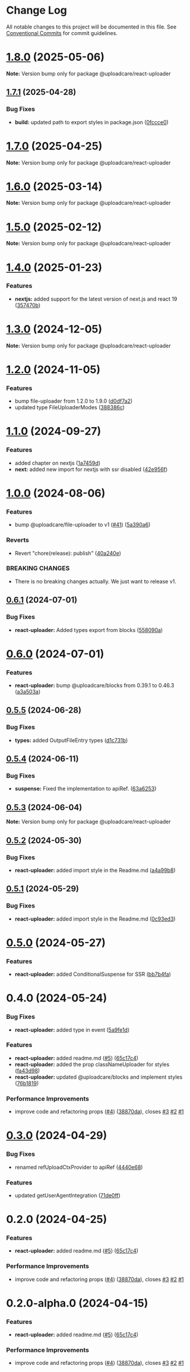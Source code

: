 # Change Log

All notable changes to this project will be documented in this file.
See [Conventional Commits](https://conventionalcommits.org) for commit guidelines.

# [1.8.0](https://github.com/uploadcare/react-components/compare/@uploadcare/react-uploader@1.7.1...@uploadcare/react-uploader@1.8.0) (2025-05-06)

**Note:** Version bump only for package @uploadcare/react-uploader

## [1.7.1](https://github.com/uploadcare/react-components/compare/@uploadcare/react-uploader@1.7.0...@uploadcare/react-uploader@1.7.1) (2025-04-28)

### Bug Fixes

- **build:** updated path to export styles in package.json ([0fccce0](https://github.com/uploadcare/react-components/commit/0fccce07ae99aaa535d7cb1df9271620d3593e75))

# [1.7.0](https://github.com/uploadcare/react-components/compare/@uploadcare/react-uploader@1.6.0...@uploadcare/react-uploader@1.7.0) (2025-04-25)

**Note:** Version bump only for package @uploadcare/react-uploader

# [1.6.0](https://github.com/uploadcare/react-components/compare/@uploadcare/react-uploader@1.5.0...@uploadcare/react-uploader@1.6.0) (2025-03-14)

**Note:** Version bump only for package @uploadcare/react-uploader

# [1.5.0](https://github.com/uploadcare/react-components/compare/@uploadcare/react-uploader@1.4.0...@uploadcare/react-uploader@1.5.0) (2025-02-12)

**Note:** Version bump only for package @uploadcare/react-uploader

# [1.4.0](https://github.com/uploadcare/react-components/compare/@uploadcare/react-uploader@1.3.0...@uploadcare/react-uploader@1.4.0) (2025-01-23)

### Features

- **nextjs:** added support for the latest version of next.js and react 19 ([357470b](https://github.com/uploadcare/react-components/commit/357470bb0df9f4b7890d1d9800c96d0193131b7a))

# [1.3.0](https://github.com/uploadcare/react-components/compare/@uploadcare/react-uploader@1.2.0...@uploadcare/react-uploader@1.3.0) (2024-12-05)

**Note:** Version bump only for package @uploadcare/react-uploader

# [1.2.0](https://github.com/uploadcare/react-components/compare/@uploadcare/react-uploader@1.1.0...@uploadcare/react-uploader@1.2.0) (2024-11-05)

### Features

- bump file-uploader from 1.2.0 to 1.9.0 ([d0df7a2](https://github.com/uploadcare/react-components/commit/d0df7a241b59c1bb5e03bcac029d12549079a748))
- updated type FileUploaderModes ([388386c](https://github.com/uploadcare/react-components/commit/388386c03d5677d50851a01d74ce98ed164d68f7))

# [1.1.0](https://github.com/uploadcare/react-components/compare/@uploadcare/react-uploader@1.0.0...@uploadcare/react-uploader@1.1.0) (2024-09-27)

### Features

- added chapter on nextjs ([1a7459d](https://github.com/uploadcare/react-components/commit/1a7459d1365d38a881b042573a98007f6dfc24a9))
- **next:** added new import for nextjs with ssr disabled ([42e956f](https://github.com/uploadcare/react-components/commit/42e956f307779ae044d67bb72c843cbe6cbfb9aa))

# [1.0.0](https://github.com/uploadcare/react-components/compare/@uploadcare/react-uploader@0.6.1...@uploadcare/react-uploader@1.0.0) (2024-08-06)

### Features

- bump @uploadcare/file-uploader to v1 ([#41](https://github.com/uploadcare/react-components/issues/41)) ([5a390a6](https://github.com/uploadcare/react-components/commit/5a390a66af037674c76c4df766b04d7ae5b39e0c))

### Reverts

- Revert "chore(release): publish" ([40a240e](https://github.com/uploadcare/react-components/commit/40a240e043aca417b3d174d45a43ee20ae0dd7c2))

### BREAKING CHANGES

- There is no breaking changes actually. We just want to release v1.

## [0.6.1](https://github.com/uploadcare/react-components/compare/@uploadcare/react-uploader@0.6.0...@uploadcare/react-uploader@0.6.1) (2024-07-01)

### Bug Fixes

- **react-uploader:** Added types export from blocks ([558090a](https://github.com/uploadcare/react-components/commit/558090ab9bbdab664ebd9a5faf1f61864990c023))

# [0.6.0](https://github.com/uploadcare/react-components/compare/@uploadcare/react-uploader@0.5.5...@uploadcare/react-uploader@0.6.0) (2024-07-01)

### Features

- **react-uploader:** bump @uploadcare/blocks from 0.39.1 to 0.46.3 ([a3a503a](https://github.com/uploadcare/react-components/commit/a3a503aa4ee2c0dbee3417d89e991f09c6d97392))

## [0.5.5](https://github.com/uploadcare/react-components/compare/@uploadcare/react-uploader@0.5.4...@uploadcare/react-uploader@0.5.5) (2024-06-28)

### Bug Fixes

- **types:** added OutputFileEntry types ([d1c731b](https://github.com/uploadcare/react-components/commit/d1c731b930122f74aaeeeb1299ac9a7cddce11f0))

## [0.5.4](https://github.com/uploadcare/react-components/compare/@uploadcare/react-uploader@0.5.3...@uploadcare/react-uploader@0.5.4) (2024-06-11)

### Bug Fixes

- **suspense:** Fixed the implementation to apiRef. ([63a6253](https://github.com/uploadcare/react-components/commit/63a62539bbb9e561939fb76c1d90112dc8d92bc6))

## [0.5.3](https://github.com/uploadcare/react-components/compare/@uploadcare/react-uploader@0.5.2...@uploadcare/react-uploader@0.5.3) (2024-06-04)

**Note:** Version bump only for package @uploadcare/react-uploader

## [0.5.2](https://github.com/uploadcare/react-components/compare/@uploadcare/react-uploader@0.5.1...@uploadcare/react-uploader@0.5.2) (2024-05-30)

### Bug Fixes

- **react-uploader:** added import style in the Readme.md ([a4a99b8](https://github.com/uploadcare/react-components/commit/a4a99b8b99bd044920e2228acdad5b1a1d8a5367))

## [0.5.1](https://github.com/uploadcare/react-components/compare/@uploadcare/react-uploader@0.5.0...@uploadcare/react-uploader@0.5.1) (2024-05-29)

### Bug Fixes

- **react-uploader:** added import style in the Readme.md ([0c93ed3](https://github.com/uploadcare/react-components/commit/0c93ed39614b49cefcd7a9e46f02231571d626d1))

# [0.5.0](https://github.com/uploadcare/react-components/compare/@uploadcare/react-uploader@0.4.0...@uploadcare/react-uploader@0.5.0) (2024-05-27)

### Features

- **react-uploader:** added ConditionalSuspense for SSR ([bb7b4fa](https://github.com/uploadcare/react-components/commit/bb7b4fa0cb495e2736673ce7aaa5c6b14a7a7209))

# 0.4.0 (2024-05-24)

### Bug Fixes

- **react-uploader:** added type in event ([5a9fe1d](https://github.com/uploadcare/react-components/commit/5a9fe1d440adaa6713cce3b0a4ea2cb9d1830dc7))

### Features

- **react-uploader:** added readme.md ([#5](https://github.com/uploadcare/react-components/issues/5)) ([65c17c4](https://github.com/uploadcare/react-components/commit/65c17c43f7ef611a27def9cbd08bfbd4b2df889e))
- **react-uploader:** added the prop classNameUploader for styles ([fa43d98](https://github.com/uploadcare/react-components/commit/fa43d988d58fa774bd8aabdd56f9f7b29338dc44))
- **react-uploader:** updated @uploadcare/blocks and implement styles ([76b1819](https://github.com/uploadcare/react-components/commit/76b1819a9038dff17cfb9d583ec578bb9ba7871e))

### Performance Improvements

- improve code and refactoring props ([#4](https://github.com/uploadcare/react-components/issues/4)) ([38870da](https://github.com/uploadcare/react-components/commit/38870dac59b0141299d678b352c0d2f43a245451)), closes [#3](https://github.com/uploadcare/react-components/issues/3) [#2](https://github.com/uploadcare/react-components/issues/2) [#1](https://github.com/uploadcare/react-components/issues/1)

# [0.3.0](https://github.com/uploadcare/react-components/compare/@uploadcare/react-uploader@0.2.0...@uploadcare/react-uploader@0.3.0) (2024-04-29)

### Bug Fixes

- renamed refUploadCtxProvider to apiRef ([4440e68](https://github.com/uploadcare/react-components/commit/4440e6864eb6f48e46fa2c7f21ffb5d0d986e4ae))

### Features

- updated getUserAgentIntegration ([71de0ff](https://github.com/uploadcare/react-components/commit/71de0ff73fd3216ec0a76cbfacede5f5d9489a2b))

# 0.2.0 (2024-04-25)

### Features

- **react-uploader:** added readme.md ([#5](https://github.com/uploadcare/react-components/issues/5)) ([65c17c4](https://github.com/uploadcare/react-components/commit/65c17c43f7ef611a27def9cbd08bfbd4b2df889e))

### Performance Improvements

- improve code and refactoring props ([#4](https://github.com/uploadcare/react-components/issues/4)) ([38870da](https://github.com/uploadcare/react-components/commit/38870dac59b0141299d678b352c0d2f43a245451)), closes [#3](https://github.com/uploadcare/react-components/issues/3) [#2](https://github.com/uploadcare/react-components/issues/2) [#1](https://github.com/uploadcare/react-components/issues/1)

# 0.2.0-alpha.0 (2024-04-15)

### Features

- **react-uploader:** added readme.md ([#5](https://github.com/uploadcare/react-components/issues/5)) ([65c17c4](https://github.com/uploadcare/react-components/commit/65c17c43f7ef611a27def9cbd08bfbd4b2df889e))

### Performance Improvements

- improve code and refactoring props ([#4](https://github.com/uploadcare/react-components/issues/4)) ([38870da](https://github.com/uploadcare/react-components/commit/38870dac59b0141299d678b352c0d2f43a245451)), closes [#3](https://github.com/uploadcare/react-components/issues/3) [#2](https://github.com/uploadcare/react-components/issues/2) [#1](https://github.com/uploadcare/react-components/issues/1)
